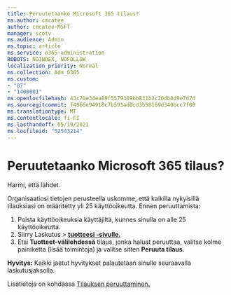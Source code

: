 ```yaml
---
title: Peruutetaanko Microsoft 365 tilaus?
ms.author: cmcatee
author: cmcatee-MSFT
manager: scotv
ms.audience: Admin
ms.topic: article
ms.service: o365-administration
ROBOTS: NOINDEX, NOFOLLOW
localization_priority: Normal
ms.collection: Adm_O365
ms.custom:
- "87"
- "1400001"
ms.openlocfilehash: 43c70e34ea89f5579309bb831b2c20db0d9e7d7d
ms.sourcegitcommit: f4866e94918c7b591ad0cd3b58169d340bcc7f00
ms.translationtype: MT
ms.contentlocale: fi-FI
ms.lasthandoff: 05/19/2021
ms.locfileid: "52543214"
---
```

# <a name="canceling-your-microsoft-365-subscription"></a>Peruutetaanko Microsoft 365 tilaus?

Harmi, että lähdet.
  
Organisaatiosi tietojen perusteella uskomme, että kaikilla nykyisillä tilauksiasi on määritetty yli 25 käyttöoikeutta. Ennen peruuttamista:

1. Poista käyttöoikeuksia käyttäjiltä, kunnes sinulla on alle 25 käyttöoikeutta.
2. Siirry Laskutus  \> **[tuotteesi -sivulle.](https://go.microsoft.com/fwlink/p/?linkid=842054)**
3. Etsi **Tuotteet-välilehdessä** tilaus, jonka haluat peruuttaa, valitse kolme painiketta (lisää toimintoja) ja valitse sitten **Peruuta tilaus**.

**Hyvitys:** Kaikki jaetut hyvitykset palautetaan sinulle seuraavalla laskutusjaksolla.

Lisätietoja on kohdassa [Tilauksen peruuttaminen.](/microsoft-365/commerce/subscriptions/cancel-your-subscription)